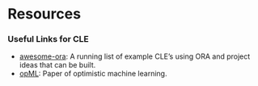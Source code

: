 # Resources

### Useful Links for CLE

* [awesome-ora](https://github.com/ora-io/awesome-ora): A running list of example CLE’s using ORA and project ideas that can be built.
* [opML](https://arxiv.org/pdf/2401.17555.pdf): Paper of optimistic machine learning.

